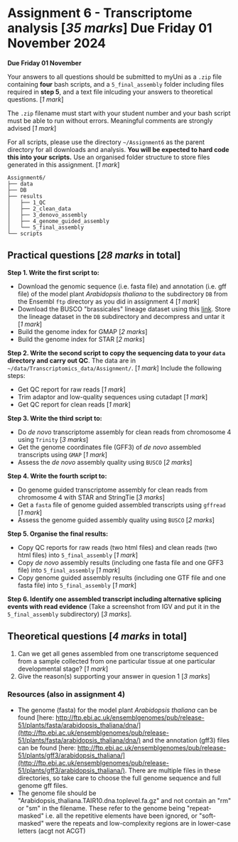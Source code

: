 # Assignment 6 - Transcriptome analysis [*35 marks*] Due Friday 01 November 2024

**Due Friday 01 November**

Your answers to all questions should be submitted to myUni as a `.zip` file containing **four** bash scripts, and a `5_final_assembly` folder including files required in **step 5**, and a text file inlcuding your answers to theoretical questions. [*1 mark*]

The `.zip` filename must start with your student number and your bash script must be able to run without errors.
Meaningful comments are strongly advised [*1 mark*]

For all scripts, please use the directory `~/Assignment6` as the parent directory for all downloads and analysis. 
**You will be expected to hard code this into your scripts.**
Use an organised folder structure to store files generated in this assignment. [*1 mark*]

```
Assignment6/
├── data
├── DB
├── results
│   ├── 1_QC
│   ├── 2_clean_data
│   ├── 3_denovo_assembly
│   ├── 4_genome_guided_assembly
│   └── 5_final_assembly
└── scripts
```

## Practical questions [*28 marks* in total]

__Step 1. Write the first script to:__

+ Download the genomic sequence (i.e. fasta file) and annotation (i.e. gff file) of the model plant _Arabidopsis thaliana_ to the subdirectory `DB` from the Ensembl `ftp` directory as you did in assignment 4 [*1 mark*]
+ Download the BUSCO "brassicales" lineage dataset using this [link](https://busco-data.ezlab.org/v5/data/lineages/brassicales_odb10.2020-08-05.tar.gz). Store the lineage dataset in the `DB` subdirectory and decompress and untar it [*1 mark*] 
+ Build the genome index for GMAP [*2 marks*]
+ Build the genome index for STAR [*2 marks*]

__Step 2. Write the second script to copy the sequencing data to your `data` directory  and carry out QC__. The data are in `~/data/Transcriptomics_data/Assignment/`. [*1 mark*] Include the following steps:

+ Get QC report for raw reads [*1 mark*]
+ Trim adaptor and low-quality sequences using cutadapt [*1 mark*]
+ Get QC report for clean reads [*1 mark*]

__Step 3. Write the third script to:__

+ Do _de novo_ transcriptome assembly for clean reads from chromosome 4 using `Trinity` [*3 marks*]
+ Get the genome coordinates file (GFF3) of _de novo_ assembled transcripts using `GMAP` [*1 mark*]
+ Assess the _de novo_ assembly quality using `BUSCO` [*2 marks*]

__Step 4. Write the fourth script to:__

+ Do genome guided transcriptome assembly for clean reads from chromosome 4 with STAR and StringTie [*3 marks*]
+ Get a `fasta` file of genome guided assembled transcripts using `gffread` [*1 mark*]
+ Assess the genome guided assembly quality using `BUSCO` [*2 marks*]

__Step 5. Organise the final results:__

+ Copy QC reports for raw reads (two html files) and clean reads (two html files) into `5_final_assembly` [*1 mark*]
+ Copy _de novo_ assembly results (including one fasta file and one GFF3 file) into `5_final_assembly` [*1 mark*]
+ Copy genome guided assembly results (including one GTF file and one fasta file) into `5_final_assembly` [*1 mark*]

__Step 6. Identify one assembled transcript including alternative splicing events with read evidence__ (Take a screenshot from IGV and put it in the `5_final_assembly` subdirectory) [*3 marks*].

## Theoretical questions [*4 marks* in total]

1. Can we get all genes assembled from one transcriptome sequenced from a sample collected from one particular tissue at one particular developmental stage? [*1 mark*]
2. Give the reason(s) supporting your answer in quesion 1 [*3 marks*]

### Resources (also in assignment 4)

+ The genome (fasta) for the model plant _Arabidopsis thaliana_ can be found [here: http://ftp.ebi.ac.uk/ensemblgenomes/pub/release-51/plants/fasta/arabidopsis_thaliana/dna/](http://ftp.ebi.ac.uk/ensemblgenomes/pub/release-51/plants/fasta/arabidopsis_thaliana/dna/) and the annotation (gff3) files can be found [here: http://ftp.ebi.ac.uk/ensemblgenomes/pub/release-51/plants/gff3/arabidopsis_thaliana/](http://ftp.ebi.ac.uk/ensemblgenomes/pub/release-51/plants/gff3/arabidopsis_thaliana/). There are multiple files in these directories, so take care to choose the full genome sequence and full genome gff files.
+ The genome file should be "Arabidopsis_thaliana.TAIR10.dna.toplevel.fa.gz" and not contain an "rm" or "sm" in the filename. These refer to the genome being "repeat-masked" i.e. all the repetitive elements have been ignored, or "soft-masked" were the repeats and low-complexity regions are in lower-case letters (acgt not ACGT)
